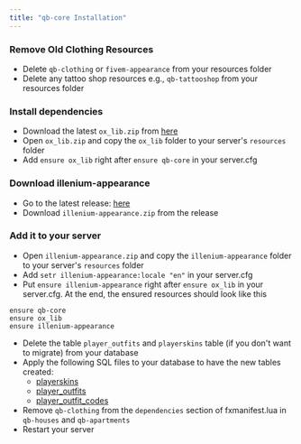 ```yaml
---
title: "qb-core Installation"
---
```


### Remove Old Clothing Resources

- Delete `qb-clothing` or `fivem-appearance` from your resources folder
- Delete any tattoo shop resources e.g., `qb-tattooshop` from your resources folder

### Install dependencies

- Download the latest `ox_lib.zip` from [here](https://github.com/overextended/ox_lib/releases/latest)
- Open `ox_lib.zip` and copy the `ox_lib` folder to your server's `resources` folder
- Add `ensure ox_lib` right after `ensure qb-core` in your server.cfg 

### Download illenium-appearance

- Go to the latest release: [here](https://github.com/iLLeniumStudios/illenium-appearance/releases/latest)
- Download `illenium-appearance.zip` from the release

### Add it to your server

- Open `illenium-appearance.zip` and copy the `illenium-appearance` folder to your server's `resources` folder
- Add `setr illenium-appearance:locale "en"` in your server.cfg
- Put `ensure illenium-appearance` right after `ensure ox_lib` in your server.cfg. At the end, the ensured resources should look like this
```haproxy
ensure qb-core
ensure ox_lib
ensure illenium-appearance
```
- Delete the table `player_outfits` and `playerskins` table (if you don't want to migrate) from your database
- Apply the following SQL files to your database to have the new tables created:
    - [playerskins](https://github.com/iLLeniumStudios/illenium-appearance/blob/main/sql/playerskins.sql)
    - [player_outfits](https://github.com/iLLeniumStudios/illenium-appearance/blob/main/sql/player_outfits.sql)
    - [player_outfit_codes](https://github.com/iLLeniumStudios/illenium-appearance/blob/main/sql/player_outfit_codes.sql)
- Remove `qb-clothing` from the `dependencies` section of fxmanifest.lua in `qb-houses` and `qb-apartments`
- Restart your server
